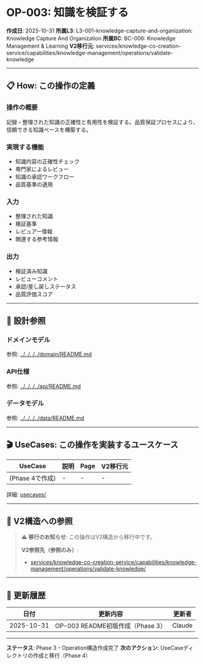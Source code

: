 # OP-003: 知識を検証する

**作成日**: 2025-10-31
**所属L3**: L3-001-knowledge-capture-and-organization: Knowledge Capture And Organization
**所属BC**: BC-006: Knowledge Management & Learning
**V2移行元**: services/knowledge-co-creation-service/capabilities/knowledge-management/operations/validate-knowledge

---

## 📋 How: この操作の定義

### 操作の概要
記録・整理された知識の正確性と有用性を検証する。品質保証プロセスにより、信頼できる知識ベースを構築する。

### 実現する機能
- 知識内容の正確性チェック
- 専門家によるレビュー
- 知識の承認ワークフロー
- 品質基準の適用

### 入力
- 整理された知識
- 検証基準
- レビュアー情報
- 関連する参考情報

### 出力
- 検証済み知識
- レビューコメント
- 承認/差し戻しステータス
- 品質評価スコア

---

## 🔗 設計参照

### ドメインモデル
参照: [../../../../domain/README.md](../../../../domain/README.md)

### API仕様
参照: [../../../../api/README.md](../../../../api/README.md)

### データモデル
参照: [../../../../data/README.md](../../../../data/README.md)

---

## 🎬 UseCases: この操作を実装するユースケース

| UseCase | 説明 | Page | V2移行元 |
|---------|------|------|---------|
| (Phase 4で作成) | - | - | - |

詳細: [usecases/](usecases/)

---

## 🔗 V2構造への参照

> ⚠️ **移行のお知らせ**: この操作はV2構造から移行中です。
>
> **V2参照先（参照のみ）**:
> - [services/knowledge-co-creation-service/capabilities/knowledge-management/operations/validate-knowledge/](../../../../../../../services/knowledge-co-creation-service/capabilities/knowledge-management/operations/validate-knowledge/)

---

## 📝 更新履歴

| 日付 | 更新内容 | 更新者 |
|------|---------|--------|
| 2025-10-31 | OP-003 README初版作成（Phase 3） | Claude |

---

**ステータス**: Phase 3 - Operation構造作成完了
**次のアクション**: UseCaseディレクトリの作成と移行（Phase 4）

